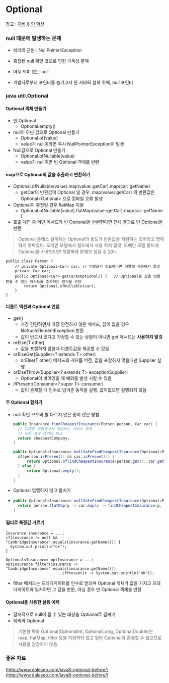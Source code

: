 # Optional

참고 : [자바 8 인 액션](http://www.hanbit.co.kr/store/books/look.php?p_code=B1999551123)



### null 때문에 발생하는 문제

- 에러의 근원 : NullPointerException

- 중첩된 null 확인 코드로 인한 가독성 문제

- 아무 의미 없는 null

- 개발자로부터 포인터를 숨기고자 한 자바의 철학 위배, null 포인터



### java.util.Optional<T>

#### Optional 객체 만들기

- 빈 Optional
  - Optional.empty()
- null이 아닌 값으로 Optional 만들기
  - Optional.of(value)
  - value가 null이라면 즉시 NullPointerException이 발생
- Null값으로 Optional 만들기
  - Optional.ofNullable(value)
  - value가 null이면 빈 Optional 객체를 반환

#### map으로 Optional의 값을 추출하고 변환하기

- Optional.ofNullable(value).map(value::getCar).map(car::getName)
  - getCar의 반환값이 Optional<Car> 일 경우 .map(value::getCar) 의 반환값은 Optional<Optional<Car>> 으로 컴파일 오류 발생
- Optional이 중첩일 경우 flatMap 이용
  - Optional.ofNullable(value).flatMap(value::getCar).map(car::getName)
- 호출 체인 중 어떤 메서드가 빈 Optional을 반환한다면 전체 결과로 빈 Optional을 반환

> Optional 클래스 설계자는 Optional의 용도가 반환값을 지원하는 것이라고 명확하게 못박았다. 도메인 모델에서 필드에서 사용 하지 말것. 도메인 모델 필드에 Optional을 사용한다면 직렬화에 문제가 생길 수 있다.

``` 
public class Person {
	// private Optional<Car> car; // 직렬화가 필요하다면 이렇게 사용하지 말것
	private Car car;
	public Optional<Car> getCarAsOptional() {	// Optional로 값을 반환 받을 수 있는 메서드를 추가하는 방식을 권장
		return Optional.ofNullable(car);
	}
}
```

#### 디폴트 액션과 Optional 언랩

- get()
  - 가장 간단하면서 가장 안전하지 않은 메서드, 값이 없을 경우 NoSuchElementException 반환
  - 값이 반드시 있다고 가정할 수 있는 상황이 아니면 get 메서드는 **사용하지 말것**
- orElse(T other)
  - 값을 포함하지 않을때 디폴트값을 제공할 수 있음
- orElseGet(Supplier<? extends T> other)
  - orElse(T other) 메서드의 게으름 버전, 값을 포함하지 않을때만 Supplier 실행
- orElseThrow(Supplier<? extends T> exceptionSupplier)
  - Optional이 비어있을 때 예외를 발생 시킬 수 있음
- ifPresent(Consumer<? super T> consumer)
  - 값이 존재할 때 인수로 넘겨준 동작을 실행, 값이없으면 실행되지 않음



#### 두 Optional 합치기

- null 확인 코드와 별 다르지 않은 좋지 않은 방법

  ```java
  public Insurance findCheapestInsurance(Person person, Car car) {
  	// 다양한 보험회사가 제공하는 서비스 조회
  	// 모든 결과 데이터 비교
  	return cheapestCompany;
  }
  
  public Optional<Insurance> nullSafeFindCheapestInsurance(Optional<Person> person, Optional<Car> car) {
    if(person.isPresent() && car.isPresent()) {
    	return Optional.of(indCheapestInsurance(person.get(), car.get()));
    } else {
    	return Optional.empty();
    }
  }
  ```

- Optional 업랩하지 않고 합치기

- ```java
  public Optional<Insurance> nullSafeFindCheapestInsurance(Optional<Person> person, Optional<Car> car) {
  	return person.flatMap(p -> car.map(c -> findCheapestInsurance(p, c)));
  }
  ```

  

#### 필터로 특정값 거르기

```
Insurance insurance = ...;
if(insurance != null &&  "CambridgeInsurance".equals(insurance.getName())) {
  System.out.println("ok");
}

Optional<Insurance> optInsurance = ...;
optInsurance.filter(insurance -> "CambridgeInsurance".equals(insurance.getName()))
						.ifPresent(x -> System.out.println("ok"));
```

- filter 메서드는 프레디케이트를 인수로 받으며 Optional 객체가 값을 가지고 프레디케이트와 일치하면 그 값을 반환, 아닐 경우 빈 Optional 객체를 반환



#### Optional을 사용한 실용 예제

- 잠재적으로 null이 될 수 있는 대상을 Optional로 감싸기
- 예외와 Optional

> 기본형 특화 Optional(OptionalInt, OptionalLong, OptionalDouble)는 map, flatMap, filter 등을 지원하지 않고 일반 Optional과 혼용할 수 없으므로 사용을 권장하지 않음





### 좋은 자료 

[http://www.daleseo.com/java8-optional-before/](http://www.daleseo.com/java8-optional-before/)